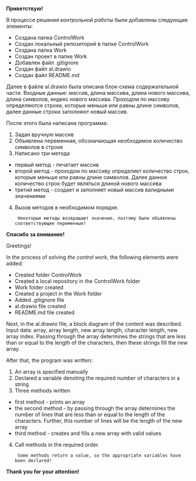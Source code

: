 **Приветствую!**

В процессе решения *контрольной работы* были добавлены следующие элементы:

* Создана папка ControlWork
* Создан локальный репозиторий в папке ControlWork
* Создана папка Work
* Создан проект в папке Work
* Добавлен файл .gitignore
* Создан файл al.drawio
* Создан файл README.md

Далее в файле al.drawio была описана блок-схема содержательной части. Входные данные: массив, длина массива, длина нового массива, длина символов, индекс нового массива. Проходом по массиву определяются строки, которые меньше или равны длине символов, далее данные строки заполняют новый массив.

После этого была написана программа:

1. Задан вручную массив
2. Объявлена переменная, обозначающая необходимое количество символов в строке
3. Написано три метода

* первый метод - печатает массив
* второй метод - проходом по массиву определяет количество строк, которые меньше или равны длине символов. Далее данное количество строк будет являться длиной нового массива
* третий метод - создает и заполняет новый массив валидными значениями

4. Вызов методов в необходимом порядке.

        Некоторые методы возвращают значение, поэтому были объявлены соответствующие переменные!

**Спасибо за внимание!**

Greetings!

In the process of solving *the control work*, the following elements were added:

* Created folder ControlWork
* Created a local repository in the ControlWork folder
* Work folder created
* Created a project in the Work folder
* Added .gitignore file
* al.drawio file created
* README.md file created

Next, in the al.drawio file, a block diagram of the content was described. Input data: array, array length, new array length, character length, new array index. Passing through the array determines the strings that are less than or equal to the length of the characters, then these strings fill the new array.

After that, the program was written:

1. An array is specified manually
2. Declared a variable denoting the required number of characters in a string
3. Three methods written

* first method - prints an array
* the second method - by passing through the array determines the number of lines that are less than or equal to the length of the characters. Further, this number of lines will be the length of the new array
* third method - creates and fills a new array with valid values

4. Call methods in the required order.

        Some methods return a value, so the appropriate variables have been declared!

**Thank you for your attention!**